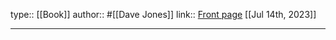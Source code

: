 type:: [[Book]]
author:: #[[Dave Jones]]
link:: [Front page](https://alternatezone.com/electronics/pcbdesign.htm)
[[Jul 14th, 2023]]
***
